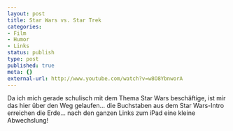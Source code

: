 ```yaml
---
layout: post
title: Star Wars vs. Star Trek
categories:
- Film
- Humor
- Links
status: publish
type: post
published: true
meta: {}
external-url: http://www.youtube.com/watch?v=w8O8YbnworA
---
```

Da ich mich gerade schulisch mit dem Thema Star Wars beschäftige, ist mir das hier über den Weg gelaufen... die Buchstaben aus dem Star Wars-Intro erreichen die Erde... nach den ganzen Links zum iPad eine kleine Abwechslung!
